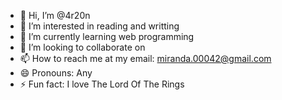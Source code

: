 - 👋 Hi, I’m @4r20n
- 👀 I’m interested in reading and writting
- 🌱 I’m currently learning web programming
- 💞️ I’m looking to collaborate on 
- 📫 How to reach me at my email: miranda.00042@gmail.com
- 😄 Pronouns: Any
- ⚡ Fun fact: I love The Lord Of The Rings

<!---
4r20n/4r20n is a ✨ special ✨ repository because its `README.md` (this file) appears on your GitHub profile.
You can click the Preview link to take a look at your changes.
--->

